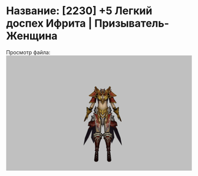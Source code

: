 # Название: [2230] +5 Легкий доспех Ифрита | Призыватель-Женщина

Просмотр файла:
![p090020.png](p090020.png)